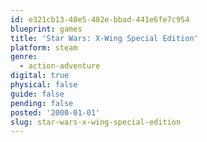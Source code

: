 ```yaml
---
id: e321cb13-40e5-482e-bbad-441e6fe7c954
blueprint: games
title: 'Star Wars: X-Wing Special Edition'
platform: steam
genre:
  - action-adventure
digital: true
physical: false
guide: false
pending: false
posted: '2000-01-01'
slug: star-wars-x-wing-special-edition
---
```

